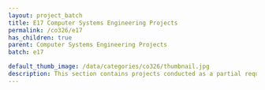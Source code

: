```yaml
---
layout: project_batch
title: E17 Computer Systems Engineering Projects
permalink: /co326/e17
has_children: true
parent: Computer Systems Engineering Projects
batch: e17

default_thumb_image: /data/categories/co326/thumbnail.jpg
description: This section contains projects conducted as a partial requirement to complete the course CO326. The timeline for the project is semester 6 (second semester of the third year) of the undergraduate. The main objective of this is to give students a hand on experience of Industrial Communication Networks.
---
```

